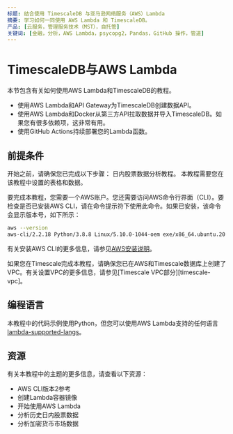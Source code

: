 ```yaml
---
标题: 结合使用 TimescaleDB 与亚马逊网络服务（AWS）Lambda
摘要: 学习如何一同使用 AWS Lambda 和 TimescaleDB。
产品: [云服务，管理服务技术（MST），自托管]
关键词: [金融，分析，AWS Lambda，psycopg2，Pandas，GitHub 操作，管道]
---
```

# TimescaleDB与AWS Lambda

本节包含有关如何使用AWS Lambda和TimescaleDB的教程。

*   使用AWS Lambda和API Gateway为TimescaleDB创建数据API。
*   使用AWS Lambda和Docker从第三方API拉取数据并导入TimescaleDB。如果您有很多依赖项，这非常有用。
*   使用GitHub Actions持续部署您的Lambda函数。

## 前提条件

开始之前，请确保您已完成以下步骤：
日内股票数据分析教程。
本教程需要您在该教程中设置的表格和数据。

要完成本教程，您需要一个AWS账户。您还需要访问AWS命令行界面（CLI）。要检查是否已安装AWS CLI，请在命令提示符下使用此命令。如果已安装，该命令会显示版本号，如下所示：

```bash
aws --version
aws-cli/2.2.18 Python/3.8.8 Linux/5.10.0-1044-oem exe/x86_64.ubuntu.20 prompt/off
```

有关安装AWS CLI的更多信息，请参见[AWS安装说明][aws-install]。

<Highlight type="cloud" header="Timescale上的VPC" button="免费试用">
如果您在Timescale完成本教程，请确保您已在AWS和Timescale数据库上创建了VPC。有关设置VPC的更多信息，请参见[Timescale VPC部分][timescale-vpc]。
</Highlight>

## 编程语言

本教程中的代码示例使用Python，但您可以使用AWS Lambda支持的任何语言[lambda-supported-langs]。

## 资源

有关本教程中的主题的更多信息，请查看以下资源：

*   AWS CLI版本2参考
*   创建Lambda容器镜像
*   开始使用AWS Lambda
*   分析历史日内股票数据
*   分析加密货币市场数据

[3rd-party-ingest]: /tutorials/:currentVersion:/aws-lambda/3rd-party-api-ingest
[aws-cli2]: https://awscli.amazonaws.com/v2/documentation/api/latest/reference/index.html 
[aws-install]: https://docs.aws.amazon.com/cli/latest/userguide/install-cliv2.html 
[create-data-api]: /tutorials/:currentVersion:/aws-lambda/create-data-api
[cryptocurrency-market-data]: /tutorials/:currentVersion:/analyze-cryptocurrency-data
[gh-actions]: /tutorials/:currentVersion:/aws-lambda/continuous-deployment
[intraday-stock-data]: /tutorials/:currentVersion:/
[lambda-container-images]: https://docs.aws.amazon.com/lambda/latest/dg/images-create.html 
[lambda-getting-started]: https://docs.aws.amazon.com/lambda/latest/dg/getting-started.html 
[lambda-supported-langs]: https://docs.aws.amazon.com/lambda/latest/dg/lambda-runtimes.html 

[timescale-vpc]: /use-timescale/latest/vpc/

